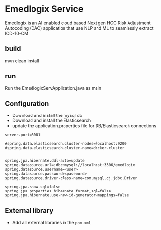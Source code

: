 # Emedlogix Service
Emedlogix is an AI enabled cloud based Next gen HCC Risk Adjustment Autocoding (CAC) application that use NLP and ML to seamlessly extract ICD-10-CM

## build
mvn clean install

## run
Run the EmedlogixServApplication.java as main

## Configuration
- Download and install the mysql db
- Download and install the Elasticsearch
- update the application.properties file for DB/Elasticsearch connections
```
server.port=8081

#spring.data.elasticsearch.cluster-nodes=localhost:9200
#spring.data.elasticsearch.cluster-name=docker-cluster


spring.jpa.hibernate.ddl-auto=update
spring.datasource.url=jdbc:mysql://localhost:3306/emedlogix
spring.datasource.username=<user>
spring.datasource.password=<password>
spring.datasource.driver-class-name=com.mysql.cj.jdbc.Driver

spring.jpa.show-sql=false
spring.jpa.properties.hibernate.format_sql=false
spring.jpa.hibernate.use-new-id-generator-mappings=false

```
## External library
- Add all external libraries in the `pom.xml`
